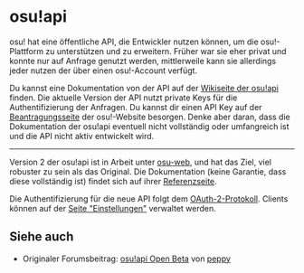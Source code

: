 # osu!api

osu! hat eine öffentliche API, die Entwickler nutzen können, um die osu!-Plattform zu unterstützen und zu erweitern. Früher war sie eher privat und konnte nur auf Anfrage genutzt werden, mittlerweile kann sie allerdings jeder nutzen der über einen osu!-Account verfügt.

Du kannst eine Dokumentation von der API auf der [Wikiseite der osu!api](https://github.com/ppy/osu-api/wiki) finden. Die aktuelle Version der API nutzt private Keys für die Authentifizierung der Anfragen. Du kannst dir einen API Key auf der [Beantragungsseite](https://osu.ppy.sh/p/api) der osu!-Website besorgen. Denke aber daran, dass die Dokumentation der osu!api eventuell nicht vollständig oder umfangreich ist und die API nicht aktiv entwickelt wird.

---

Version 2 der osu!api ist in Arbeit unter [osu-web](https://github.com/ppy/osu-web), und hat das Ziel, viel robuster zu sein als das Original. Die Dokumentation (keine Garantie, dass diese vollständig ist) findet sich auf ihrer [Referenzseite](https://docs.ppy.sh).

Die Authentifizierung für die neue API folgt dem [OAuth-2-Protokoll](https://oauth.net/2/). Clients können auf der [Seite "Einstellungen"](https://osu.ppy.sh/home/account/edit) verwaltet werden.

## Siehe auch

- Originaler Forumsbeitrag: [osu!api Open Beta](https://osu.ppy.sh/community/forums/topics/141240) von [peppy](https://osu.ppy.sh/users/2)

